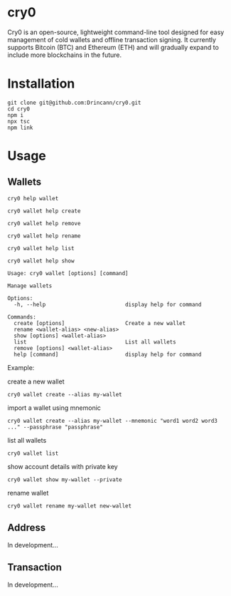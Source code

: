 # cry0

Cry0 is an open-source, lightweight command-line tool designed for easy management of cold wallets and offline transaction signing. It currently supports Bitcoin (BTC) and Ethereum (ETH) and will gradually expand to include more blockchains in the future.

# Installation

```fish
git clone git@github.com:Drincann/cry0.git
cd cry0
npm i
npx tsc
npm link
```

# Usage

## Wallets

```fish
cry0 help wallet

cry0 wallet help create

cry0 wallet help remove

cry0 wallet help rename

cry0 wallet help list

cry0 wallet help show

```

```
Usage: cry0 wallet [options] [command]

Manage wallets

Options:
  -h, --help                         display help for command

Commands:
  create [options]                   Create a new wallet
  rename <wallet-alias> <new-alias>
  show [options] <wallet-alias>
  list                               List all wallets
  remove [options] <wallet-alias>
  help [command]                     display help for command

```

Example:

create a new wallet

```fish
cry0 wallet create --alias my-wallet
```

import a wallet using mnemonic

```fish
cry0 wallet create --alias my-wallet --mnemonic "word1 word2 word3 ..." --passphrase "passphrase"
```

list all wallets

```fish
cry0 wallet list
```

show account details with private key

```fish
cry0 wallet show my-wallet --private
```

rename wallet

```fish
cry0 wallet rename my-wallet new-wallet
```

## Address

In development...

## Transaction

In development...
